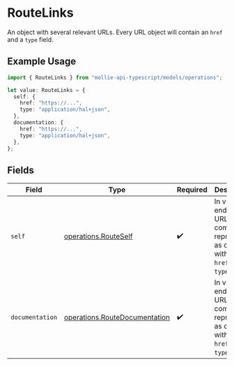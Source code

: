# RouteLinks

An object with several relevant URLs. Every URL object will contain an `href` and a `type` field.

## Example Usage

```typescript
import { RouteLinks } from "mollie-api-typescript/models/operations";

let value: RouteLinks = {
  self: {
    href: "https://...",
    type: "application/hal+json",
  },
  documentation: {
    href: "https://...",
    type: "application/hal+json",
  },
};
```

## Fields

| Field                                                                                      | Type                                                                                       | Required                                                                                   | Description                                                                                |
| ------------------------------------------------------------------------------------------ | ------------------------------------------------------------------------------------------ | ------------------------------------------------------------------------------------------ | ------------------------------------------------------------------------------------------ |
| `self`                                                                                     | [operations.RouteSelf](../../models/operations/routeself.md)                               | :heavy_check_mark:                                                                         | In v2 endpoints, URLs are commonly represented as objects with an `href` and `type` field. |
| `documentation`                                                                            | [operations.RouteDocumentation](../../models/operations/routedocumentation.md)             | :heavy_check_mark:                                                                         | In v2 endpoints, URLs are commonly represented as objects with an `href` and `type` field. |